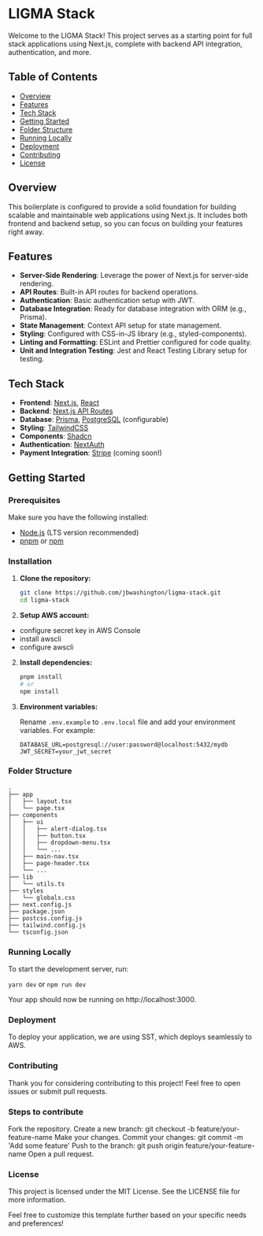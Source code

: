 # LIGMA Stack

Welcome to the LIGMA Stack! This project serves as a starting point for full stack applications using Next.js, complete with backend API integration, authentication, and more.

## Table of Contents

- [Overview](#overview)
- [Features](#features)
- [Tech Stack](#tech-stack)
- [Getting Started](#getting-started)
- [Folder Structure](#folder-structure)
- [Running Locally](#running-locally)
- [Deployment](#deployment)
- [Contributing](#contributing)
- [License](#license)

## Overview

This boilerplate is configured to provide a solid foundation for building scalable and maintainable web applications using Next.js. It includes both frontend and backend setup, so you can focus on building your features right away.

## Features

- **Server-Side Rendering**: Leverage the power of Next.js for server-side rendering.
- **API Routes**: Built-in API routes for backend operations.
- **Authentication**: Basic authentication setup with JWT.
- **Database Integration**: Ready for database integration with ORM (e.g., Prisma).
- **State Management**: Context API setup for state management.
- **Styling**: Configured with CSS-in-JS library (e.g., styled-components).
- **Linting and Formatting**: ESLint and Prettier configured for code quality.
- **Unit and Integration Testing**: Jest and React Testing Library setup for testing.

## Tech Stack

- **Frontend**: [Next.js](https://nextjs.org/), [React](https://reactjs.org/)
- **Backend**: [Next.js API Routes](https://nextjs.org/docs/api-routes/introduction)
- **Database**: [Prisma](https://www.prisma.io/), [PostgreSQL](https://www.postgresql.org/) (configurable)
- **Styling**: [TailwindCSS](https://tailwindcss.com/)
- **Components**: [Shadcn](https://ui.shadcn.com/)
- **Authentication**: [NextAuth](https://next-auth.js.org/)
- **Payment Integration**: [Stripe](https://stripe.com/) (coming soon!)

## Getting Started

### Prerequisites

Make sure you have the following installed:

- [Node.js](https://nodejs.org/) (LTS version recommended)
- [pnpm](https://pnpm.io/) or [npm](https://www.npmjs.com/)

### Installation

1. **Clone the repository:**

   ```sh
   git clone https://github.com/jbwashington/ligma-stack.git
   cd ligma-stack
   ```

2. **Setup AWS account:**
- configure secret key in AWS Console
- install awscli
- configure awscli

2. **Install dependencies:**

   ```sh
   pnpm install
   # or
   npm install
   ```

3. **Environment variables:**

   Rename `.env.example` to `.env.local` file and add your environment variables. For example:

   ```env
   DATABASE_URL=postgresql://user:password@localhost:5432/mydb
   JWT_SECRET=your_jwt_secret
   ```

### Folder Structure

```plaintext
.
├── app
│   ├── layout.tsx
│   └── page.tsx
├── components
│   ├── ui
│   │   ├── alert-dialog.tsx
│   │   ├── button.tsx
│   │   ├── dropdown-menu.tsx
│   │   └── ...
│   ├── main-nav.tsx
│   ├── page-header.tsx
│   └── ...
├── lib
│   └── utils.ts
├── styles
│   └── globals.css
├── next.config.js
├── package.json
├── postcss.config.js
├── tailwind.config.js
└── tsconfig.json
```

### Running Locally

To start the development server, run:

`yarn dev` or `npm run dev`

Your app should now be running on http://localhost:3000.

### Deployment

To deploy your application, we are using SST, which deploys seamlessly to AWS.

### Contributing

Thank you for considering contributing to this project! Feel free to open issues or submit pull requests.

### Steps to contribute

Fork the repository.
Create a new branch: git checkout -b feature/your-feature-name
Make your changes.
Commit your changes: git commit -m 'Add some feature'
Push to the branch: git push origin feature/your-feature-name
Open a pull request.

### License

This project is licensed under the MIT License. See the LICENSE file for more information.

Feel free to customize this template further based on your specific needs and preferences!
